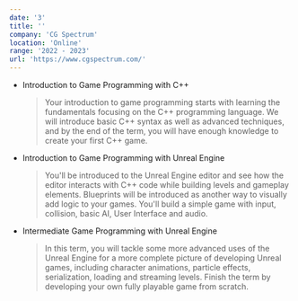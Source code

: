 ```yaml
---
date: '3'
title: ''
company: 'CG Spectrum'
location: 'Online'
range: '2022 - 2023'
url: 'https://www.cgspectrum.com/'
---
```


- Introduction to Game Programming with C++
  > Your introduction to game programming starts with learning the fundamentals focusing on the C++ programming language. We will introduce basic C++ syntax as well as advanced techniques, and by the end of the term, you will have enough knowledge to create your first C++ game.
- Introduction to Game Programming with Unreal Engine
  > You'll be introduced to the Unreal Engine editor and see how the editor interacts with C++ code while building levels and gameplay elements. Blueprints will be introduced as another way to visually add logic to your games. You'll build a simple game with input, collision, basic AI, User Interface and audio.
- Intermediate Game Programming with Unreal Engine
  > In this term, you will tackle some more advanced uses of the Unreal Engine for a more complete picture of developing Unreal games, including character animations, particle effects, serialization, loading and streaming levels. Finish the term by developing your own fully playable game from scratch.
